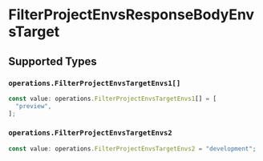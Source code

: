 # FilterProjectEnvsResponseBodyEnvsTarget


## Supported Types

### `operations.FilterProjectEnvsTargetEnvs1[]`

```typescript
const value: operations.FilterProjectEnvsTargetEnvs1[] = [
  "preview",
];
```

### `operations.FilterProjectEnvsTargetEnvs2`

```typescript
const value: operations.FilterProjectEnvsTargetEnvs2 = "development";
```

